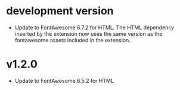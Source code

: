 # development version

-   Update to FontAwesome 6.7.2 for HTML. The HTML dependency inserted by the extension now uses the same version as the fontawesome assets included in the extension.

# v1.2.0

-   Update to FontAwesome 6.5.2 for HTML